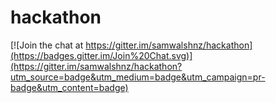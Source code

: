 # hackathon

[![Join the chat at https://gitter.im/samwalshnz/hackathon](https://badges.gitter.im/Join%20Chat.svg)](https://gitter.im/samwalshnz/hackathon?utm_source=badge&utm_medium=badge&utm_campaign=pr-badge&utm_content=badge)
